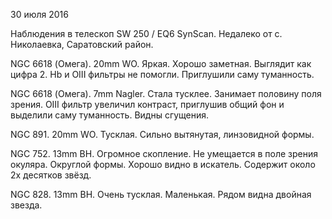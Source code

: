 30 июля 2016

Наблюдения в телескоп SW 250 / EQ6 SynScan. Недалеко от с. Николаевка, Саратовский район.

NGC 6618 (Омега). 20mm WO. Яркая. Хорошо заметная. Выглядит как  цифра 2. Hb и OIII фильтры не помогли. Приглушили саму туманность.

NGC 6618 (Омега). 7mm Nagler. Стала тусклее. Занимает половину поля зрения. OIII фильтр увеличил контраст, приглушив общий фон и выделили саму туманность. Видны сгущения.

NGC 891. 20mm WO. Тусклая. Сильно вытянутая, линзовидной формы.

NGC 752. 13mm BH. Огромное скопление. Не умещается в поле зрения окуляра. Округлой формы. Хорошо видно в искатель. Содержит около 2х десятков звёзд.

NGC 828. 13mm BH. Очень тусклая. Маленькая. Рядом видна двойная звезда.